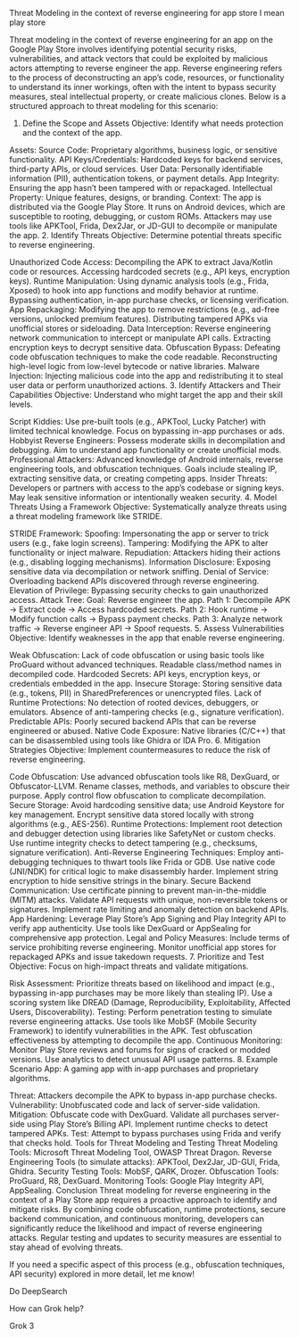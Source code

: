 Threat Modeling in the context of reverse engineering for app store I mean play store


Threat modeling in the context of reverse engineering for an app on the Google Play Store involves identifying potential security risks, vulnerabilities, and attack vectors that could be exploited by malicious actors attempting to reverse engineer the app. Reverse engineering refers to the process of deconstructing an app’s code, resources, or functionality to understand its inner workings, often with the intent to bypass security measures, steal intellectual property, or create malicious clones. Below is a structured approach to threat modeling for this scenario:

1. Define the Scope and Assets
Objective: Identify what needs protection and the context of the app.

Assets:
Source Code: Proprietary algorithms, business logic, or sensitive functionality.
API Keys/Credentials: Hardcoded keys for backend services, third-party APIs, or cloud services.
User Data: Personally identifiable information (PII), authentication tokens, or payment details.
App Integrity: Ensuring the app hasn’t been tampered with or repackaged.
Intellectual Property: Unique features, designs, or branding.
Context:
The app is distributed via the Google Play Store.
It runs on Android devices, which are susceptible to rooting, debugging, or custom ROMs.
Attackers may use tools like APKTool, Frida, Dex2Jar, or JD-GUI to decompile or manipulate the app.
2. Identify Threats
Objective: Determine potential threats specific to reverse engineering.

Unauthorized Code Access:
Decompiling the APK to extract Java/Kotlin code or resources.
Accessing hardcoded secrets (e.g., API keys, encryption keys).
Runtime Manipulation:
Using dynamic analysis tools (e.g., Frida, Xposed) to hook into app functions and modify behavior at runtime.
Bypassing authentication, in-app purchase checks, or licensing verification.
App Repackaging:
Modifying the app to remove restrictions (e.g., ad-free versions, unlocked premium features).
Distributing tampered APKs via unofficial stores or sideloading.
Data Interception:
Reverse engineering network communication to intercept or manipulate API calls.
Extracting encryption keys to decrypt sensitive data.
Obfuscation Bypass:
Defeating code obfuscation techniques to make the code readable.
Reconstructing high-level logic from low-level bytecode or native libraries.
Malware Injection:
Injecting malicious code into the app and redistributing it to steal user data or perform unauthorized actions.
3. Identify Attackers and Their Capabilities
Objective: Understand who might target the app and their skill levels.

Script Kiddies:
Use pre-built tools (e.g., APKTool, Lucky Patcher) with limited technical knowledge.
Focus on bypassing in-app purchases or ads.
Hobbyist Reverse Engineers:
Possess moderate skills in decompilation and debugging.
Aim to understand app functionality or create unofficial mods.
Professional Attackers:
Advanced knowledge of Android internals, reverse engineering tools, and obfuscation techniques.
Goals include stealing IP, extracting sensitive data, or creating competing apps.
Insider Threats:
Developers or partners with access to the app’s codebase or signing keys.
May leak sensitive information or intentionally weaken security.
4. Model Threats Using a Framework
Objective: Systematically analyze threats using a threat modeling framework like STRIDE.

STRIDE Framework:
Spoofing: Impersonating the app or server to trick users (e.g., fake login screens).
Tampering: Modifying the APK to alter functionality or inject malware.
Repudiation: Attackers hiding their actions (e.g., disabling logging mechanisms).
Information Disclosure: Exposing sensitive data via decompilation or network sniffing.
Denial of Service: Overloading backend APIs discovered through reverse engineering.
Elevation of Privilege: Bypassing security checks to gain unauthorized access.
Attack Tree:
Goal: Reverse engineer the app.
Path 1: Decompile APK → Extract code → Access hardcoded secrets.
Path 2: Hook runtime → Modify function calls → Bypass payment checks.
Path 3: Analyze network traffic → Reverse engineer API → Spoof requests.
5. Assess Vulnerabilities
Objective: Identify weaknesses in the app that enable reverse engineering.

Weak Obfuscation:
Lack of code obfuscation or using basic tools like ProGuard without advanced techniques.
Readable class/method names in decompiled code.
Hardcoded Secrets:
API keys, encryption keys, or credentials embedded in the app.
Insecure Storage:
Storing sensitive data (e.g., tokens, PII) in SharedPreferences or unencrypted files.
Lack of Runtime Protections:
No detection of rooted devices, debuggers, or emulators.
Absence of anti-tampering checks (e.g., signature verification).
Predictable APIs:
Poorly secured backend APIs that can be reverse engineered or abused.
Native Code Exposure:
Native libraries (C/C++) that can be disassembled using tools like Ghidra or IDA Pro.
6. Mitigation Strategies
Objective: Implement countermeasures to reduce the risk of reverse engineering.

Code Obfuscation:
Use advanced obfuscation tools like R8, DexGuard, or Obfuscator-LLVM.
Rename classes, methods, and variables to obscure their purpose.
Apply control flow obfuscation to complicate decompilation.
Secure Storage:
Avoid hardcoding sensitive data; use Android Keystore for key management.
Encrypt sensitive data stored locally with strong algorithms (e.g., AES-256).
Runtime Protections:
Implement root detection and debugger detection using libraries like SafetyNet or custom checks.
Use runtime integrity checks to detect tampering (e.g., checksums, signature verification).
Anti-Reverse Engineering Techniques:
Employ anti-debugging techniques to thwart tools like Frida or GDB.
Use native code (JNI/NDK) for critical logic to make disassembly harder.
Implement string encryption to hide sensitive strings in the binary.
Secure Backend Communication:
Use certificate pinning to prevent man-in-the-middle (MITM) attacks.
Validate API requests with unique, non-reversible tokens or signatures.
Implement rate limiting and anomaly detection on backend APIs.
App Hardening:
Leverage Play Store’s App Signing and Play Integrity API to verify app authenticity.
Use tools like DexGuard or AppSealing for comprehensive app protection.
Legal and Policy Measures:
Include terms of service prohibiting reverse engineering.
Monitor unofficial app stores for repackaged APKs and issue takedown requests.
7. Prioritize and Test
Objective: Focus on high-impact threats and validate mitigations.

Risk Assessment:
Prioritize threats based on likelihood and impact (e.g., bypassing in-app purchases may be more likely than stealing IP).
Use a scoring system like DREAD (Damage, Reproducibility, Exploitability, Affected Users, Discoverability).
Testing:
Perform penetration testing to simulate reverse engineering attacks.
Use tools like MobSF (Mobile Security Framework) to identify vulnerabilities in the APK.
Test obfuscation effectiveness by attempting to decompile the app.
Continuous Monitoring:
Monitor Play Store reviews and forums for signs of cracked or modded versions.
Use analytics to detect unusual API usage patterns.
8. Example Scenario
App: A gaming app with in-app purchases and proprietary algorithms.

Threat: Attackers decompile the APK to bypass in-app purchase checks.
Vulnerability: Unobfuscated code and lack of server-side validation.
Mitigation:
Obfuscate code with DexGuard.
Validate all purchases server-side using Play Store’s Billing API.
Implement runtime checks to detect tampered APKs.
Test: Attempt to bypass purchases using Frida and verify that checks hold.
Tools for Threat Modeling and Testing
Threat Modeling Tools: Microsoft Threat Modeling Tool, OWASP Threat Dragon.
Reverse Engineering Tools (to simulate attacks): APKTool, Dex2Jar, JD-GUI, Frida, Ghidra.
Security Testing Tools: MobSF, QARK, Drozer.
Obfuscation Tools: ProGuard, R8, DexGuard.
Monitoring Tools: Google Play Integrity API, AppSealing.
Conclusion
Threat modeling for reverse engineering in the context of a Play Store app requires a proactive approach to identify and mitigate risks. By combining code obfuscation, runtime protections, secure backend communication, and continuous monitoring, developers can significantly reduce the likelihood and impact of reverse engineering attacks. Regular testing and updates to security measures are essential to stay ahead of evolving threats.

If you need a specific aspect of this process (e.g., obfuscation techniques, API security) explored in more detail, let me know!








Do DeepSearch

How can Grok help?





Grok 3
